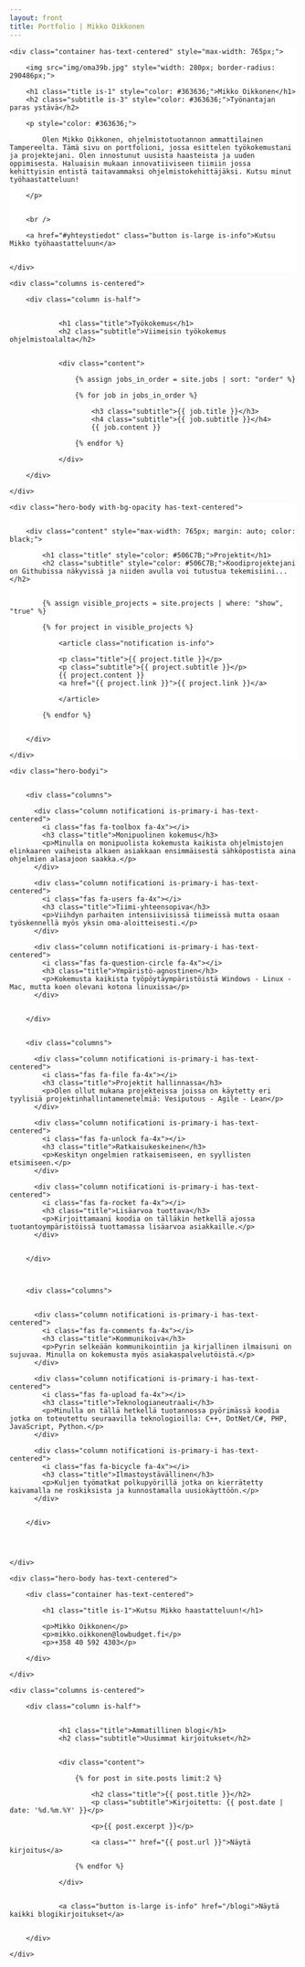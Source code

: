```yaml
---
layout: front
title: Portfolio | Mikko Oikkonen
---
```




<section class="hero is-primary is-fullheight-with-navbar" style="background: #ffffff url('img/coffee-background-1600.jpg') no-repeat scroll center 40%; background-size: cover;">

  
  <div class="hero-body with-bg-opacity">

	<div class="container has-text-centered" style="max-width: 765px;">
      	
      	<img src="img/oma39b.jpg" style="width: 280px; border-radius: 290486px;">
		
      	<h1 class="title is-1" style="color: #363636;">Mikko Oikkonen</h1>
      	<h2 class="subtitle is-3" style="color: #363636;">Työnantajan paras ystävä</h2>
    
      	<p style="color: #363636;">

      		Olen Mikko Oikkonen, ohjelmistotuotannon ammattilainen Tampereelta. Tämä sivu on portfolioni, jossa esittelen työkokemustani ja projektejani. Olen innostunut uusista haasteista ja uuden oppimisesta. Haluaisin mukaan innovatiiviseen tiimiin jossa kehittyisin entistä taitavammaksi ohjelmistokehittäjäksi. Kutsu minut työhaastatteluun!

		</p>


      	<br />

      	<a href="#yhteystiedot" class="button is-large is-info">Kutsu Mikko työhaastatteluun</a>


    </div>
  
  </div>




</section>




<section class="section" id="kokemus">


	<div class="columns is-centered">

		<div class="column is-half">
		  
		      
		      	<h1 class="title">Työkokemus</h1>
		      	<h2 class="subtitle">Viimeisin työkokemus ohjelmistoalalta</h2>
		    

		      	<div class="content">

					{% assign jobs_in_order = site.jobs | sort: "order" %}

					{% for job in jobs_in_order %}

						<h3 class="subtitle">{{ job.title }}</h3>
						<h4 class="subtitle">{{ job.subtitle }}</h4>
						{{ job.content }}

					{% endfor %}      	

				</div>

		</div>

	</div>

  
</section>


  



<section id="projektit" class="hero is-primary is-fullheight" style="background: #ffffff url('img/code-background-1600.jpg') no-repeat scroll center 40%; background-size: cover;">

  
	<div class="hero-body with-bg-opacity has-text-centered">


		<div class="content" style="max-width: 765px; margin: auto; color: black;">

	      	<h1 class="title" style="color: #506C7B;">Projektit</h1>
    	  	<h2 class="subtitle" style="color: #506C7B;">Koodiprojektejani on Githubissa näkyvissä ja niiden avulla voi tutustua tekemisiini...</h2>

			
    	  	{% assign visible_projects = site.projects | where: "show", "true" %}

			{% for project in visible_projects %}

				<article class="notification is-info">

				<p class="title">{{ project.title }}</p>
				<p class="subtitle">{{ project.subtitle }}</p>
				{{ project.content }}
				<a href="{{ project.link }}">{{ project.link }}</a>

				</article>

			{% endfor %}      	


   	 	</div>

	</div>

</section>












<section class="section heroi is-fullheighti">


	<div class="hero-bodyi">


		<div class="columns">

		  <div class="column notificationi is-primary-i has-text-centered">
		    <i class="fas fa-toolbox fa-4x"></i>
		    <h3 class="title">Monipuolinen kokemus</h3>
		    <p>Minulla on monipuolista kokemusta kaikista ohjelmistojen elinkaaren vaiheista alkaen asiakkaan ensimmäisestä sähköpostista aina ohjelmien alasajoon saakka.</p>
		  </div>

		  <div class="column notificationi is-primary-i has-text-centered">
		    <i class="fas fa-users fa-4x"></i>
		    <h3 class="title">Tiimi-yhteensopiva</h3>
		    <p>Viihdyn parhaiten intensiivisissä tiimeissä mutta osaan työskennellä myös yksin oma-aloitteisesti.</p>
		  </div>

		  <div class="column notificationi is-primary-i has-text-centered">
		    <i class="fas fa-question-circle fa-4x"></i>
		    <h3 class="title">Ympäristö-agnostinen</h3>
		    <p>Kokemusta kaikista työpöytäympäristöistä Windows - Linux - Mac, mutta koen olevani kotona linuxissa</p>
		  </div>


		</div>


		<div class="columns">

		  <div class="column notificationi is-primary-i has-text-centered">
		    <i class="fas fa-file fa-4x"></i>
		    <h3 class="title">Projektit hallinnassa</h3>
		    <p>Olen ollut mukana projekteissa joissa on käytetty eri tyylisiä projektinhallintamenetelmiä: Vesiputous - Agile - Lean</p>
		  </div>

		  <div class="column notificationi is-primary-i has-text-centered">
		    <i class="fas fa-unlock fa-4x"></i>
		    <h3 class="title">Ratkaisukeskeinen</h3>
		    <p>Keskityn ongelmien ratkaisemiseen, en syyllisten etsimiseen.</p>
		  </div>

		  <div class="column notificationi is-primary-i has-text-centered">
		    <i class="fas fa-rocket fa-4x"></i>
		    <h3 class="title">Lisäarvoa tuottava</h3>
		    <p>Kirjoittamaani koodia on tälläkin hetkellä ajossa tuotantoympäristöissä tuottamassa lisäarvoa asiakkaille.</p>
		  </div>


		</div>



		<div class="columns">


		  <div class="column notificationi is-primary-i has-text-centered">
		    <i class="fas fa-comments fa-4x"></i>
		    <h3 class="title">Kommunikoiva</h3>
		    <p>Pyrin selkeään kommunikointiin ja kirjallinen ilmaisuni on sujuvaa. Minulla on kokemusta myös asiakaspalvelutöistä.</p>
		  </div>

		  <div class="column notificationi is-primary-i has-text-centered">
		    <i class="fas fa-upload fa-4x"></i>
		    <h3 class="title">Teknologianeutraali</h3>
		    <p>Minulla on tällä hetkellä tuotannossa pyörimässä koodia jotka on toteutettu seuraavilla teknologioilla: C++, DotNet/C#, PHP, JavaScript, Python.</p>
		  </div>

		  <div class="column notificationi is-primary-i has-text-centered">
		  	<i class="fas fa-bicycle fa-4x"></i>
		    <h3 class="title">Ilmastoystävällinen</h3>
		    <p>Kuljen työmatkat polkupyörillä jotka on kierrätetty kaivamalla ne roskiksista ja kunnostamalla uusiokäyttöön.</p>
		  </div>


		</div>




	</div>


</section>









<section class="section hero is-fullheight is-info " id="yhteystiedot">


	<div class="hero-body has-text-centered">

		<div class="container has-text-centered">

			<h1 class="title is-1">Kutsu Mikko haastatteluun!</h1>

			<p>Mikko Oikkonen</p>
			<p>mikko.oikkonen@lowbudget.fi</p>
			<p>+358 40 592 4303</p>

		</div>

	</div>

</section>











<section class="section" id="blogi">


	<div class="columns is-centered">

		<div class="column is-half">
		  
		      
		      	<h1 class="title">Ammatillinen blogi</h1>
		      	<h2 class="subtitle">Uusimmat kirjoitukset</h2>
		    

		      	<div class="content">

					{% for post in site.posts limit:2 %}

						<h2 class="title">{{ post.title }}</h2>
						<p class="subtitle">Kirjoitettu: {{ post.date | date: '%d.%m.%Y' }}</p>

						<p>{{ post.excerpt }}</p>

						<a class="" href="{{ post.url }}">Näytä kirjoitus</a>

					{% endfor %}      	

				</div>


				<a class="button is-large is-info" href="/blogi">Näytä kaikki blogikirjoitukset</a>


		</div>

	</div>

  
</section>










